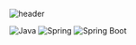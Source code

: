 ![header](https://capsule-render.vercel.app/api?type=Waving&color=timeGradient&height=300&section=header&text=Bok's&fontSize=65&desc=Do%20The%20Best%20All%20The%20Time&animation=fadeIn)

<img alt="Java" src ="https://img.shields.io/badge/Java-89a5ea.svg?&style=for-the-badge&logo=Java&logoColor=white"/>
<img alt="Spring" src ="https://img.shields.io/badge/Spring-66FF66.svg?&style=for-the-badge&logo=Spring&logoColor=white"/>
<img alt="Spring Boot" src ="https://img.shields.io/badge/Spring Boot-66FF66.svg?&style=for-the-badge&logo=Spring Boot&logoColor=white"/>


<!--
**nashs789/nashs789** is a ✨ _special_ ✨ repository because its `README.md` (this file) appears on your GitHub profile.

Here are some ideas to get you started:

- 🔭 I’m currently working on ...
- 🌱 I’m currently learning ...
- 👯 I’m looking to collaborate on ...
- 🤔 I’m looking for help with ...
- 💬 Ask me about ...
- 📫 How to reach me: ...
- 😄 Pronouns: ...
- ⚡ Fun fact: ...
-->
